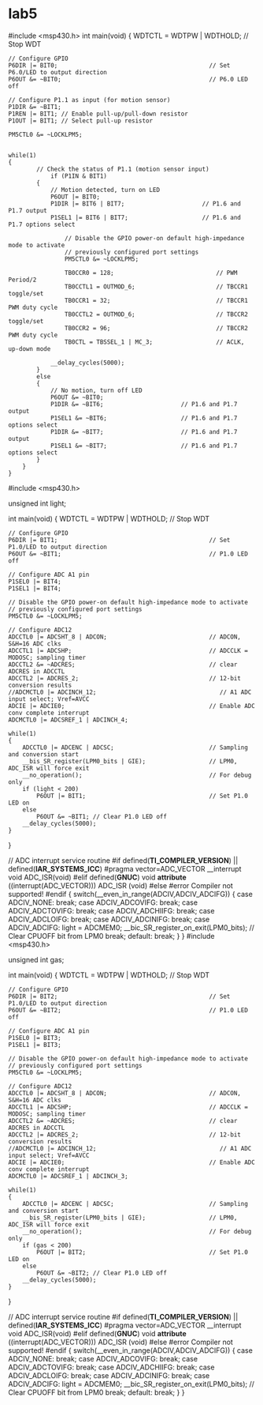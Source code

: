 # lab5

#include <msp430.h>
int main(void)
{
    WDTCTL = WDTPW | WDTHOLD;                                // Stop WDT

    // Configure GPIO
    P6DIR |= BIT0;                                           // Set P6.0/LED to output direction
    P6OUT &= ~BIT0;                                          // P6.0 LED off

    // Configure P1.1 as input (for motion sensor)
    P1DIR &= ~BIT1;
    P1REN |= BIT1; // Enable pull-up/pull-down resistor
    P1OUT |= BIT1; // Select pull-up resistor

    PM5CTL0 &= ~LOCKLPM5;


    while(1)
    {
            // Check the status of P1.1 (motion sensor input)
                if (P1IN & BIT1)
            {
                // Motion detected, turn on LED
                P6OUT |= BIT0;
                P1DIR |= BIT6 | BIT7;                      // P1.6 and P1.7 output
                P1SEL1 |= BIT6 | BIT7;                     // P1.6 and P1.7 options select

                    // Disable the GPIO power-on default high-impedance mode to activate
                    // previously configured port settings
                    PM5CTL0 &= ~LOCKLPM5;

                    TB0CCR0 = 128;                             // PWM Period/2
                    TB0CCTL1 = OUTMOD_6;                       // TBCCR1 toggle/set
                    TB0CCR1 = 32;                              // TBCCR1 PWM duty cycle
                    TB0CCTL2 = OUTMOD_6;                       // TBCCR2 toggle/set
                    TB0CCR2 = 96;                              // TBCCR2 PWM duty cycle
                    TB0CTL = TBSSEL_1 | MC_3;                  // ACLK, up-down mode

                __delay_cycles(5000);
            }
            else
            {
                // No motion, turn off LED
                P6OUT &= ~BIT0;
                P1DIR &= ~BIT6;                      // P1.6 and P1.7 output
                P1SEL1 &= ~BIT6;                     // P1.6 and P1.7 options select
                P1DIR &= ~BIT7;                      // P1.6 and P1.7 output
                P1SEL1 &= ~BIT7;                     // P1.6 and P1.7 options select
            }
        }
    }



#include <msp430.h>

unsigned int light;

int main(void)
{
    WDTCTL = WDTPW | WDTHOLD;                                // Stop WDT

    // Configure GPIO
    P6DIR |= BIT1;                                           // Set P1.0/LED to output direction
    P6OUT &= ~BIT1;                                          // P1.0 LED off

    // Configure ADC A1 pin
    P1SEL0 |= BIT4;
    P1SEL1 |= BIT4;

    // Disable the GPIO power-on default high-impedance mode to activate
    // previously configured port settings
    PM5CTL0 &= ~LOCKLPM5;

    // Configure ADC12
    ADCCTL0 |= ADCSHT_8 | ADCON;                             // ADCON, S&H=16 ADC clks
    ADCCTL1 |= ADCSHP;                                       // ADCCLK = MODOSC; sampling timer
    ADCCTL2 &= ~ADCRES;                                      // clear ADCRES in ADCCTL
    ADCCTL2 |= ADCRES_2;                                     // 12-bit conversion results
    //ADCMCTL0 |= ADCINCH_12;                                   // A1 ADC input select; Vref=AVCC
    ADCIE |= ADCIE0;                                         // Enable ADC conv complete interrupt
    ADCMCTL0 |= ADCSREF_1 | ADCINCH_4;

    while(1)
    {
        ADCCTL0 |= ADCENC | ADCSC;                           // Sampling and conversion start
        __bis_SR_register(LPM0_bits | GIE);                  // LPM0, ADC_ISR will force exit
        __no_operation();                                    // For debug only
        if (light < 200)
            P6OUT |= BIT1;                                   // Set P1.0 LED on
        else
            P6OUT &= ~BIT1; // Clear P1.0 LED off
        __delay_cycles(5000);
    }
}

// ADC interrupt service routine
#if defined(__TI_COMPILER_VERSION__) || defined(__IAR_SYSTEMS_ICC__)
#pragma vector=ADC_VECTOR
__interrupt void ADC_ISR(void)
#elif defined(__GNUC__)
void __attribute__ ((interrupt(ADC_VECTOR))) ADC_ISR (void)
#else
#error Compiler not supported!
#endif
{
    switch(__even_in_range(ADCIV,ADCIV_ADCIFG))
    {
        case ADCIV_NONE:
            break;
        case ADCIV_ADCOVIFG:
            break;
        case ADCIV_ADCTOVIFG:
            break;
        case ADCIV_ADCHIIFG:
            break;
        case ADCIV_ADCLOIFG:
            break;
        case ADCIV_ADCINIFG:
            break;
        case ADCIV_ADCIFG:
            light = ADCMEM0;
            __bic_SR_register_on_exit(LPM0_bits);            // Clear CPUOFF bit from LPM0
            break;
        default:
            break;
    }
}
#include <msp430.h>

unsigned int gas;

int main(void)
{
    WDTCTL = WDTPW | WDTHOLD;                                // Stop WDT

    // Configure GPIO
    P6DIR |= BIT2;                                           // Set P1.0/LED to output direction
    P6OUT &= ~BIT2;                                          // P1.0 LED off

    // Configure ADC A1 pin
    P1SEL0 |= BIT3;
    P1SEL1 |= BIT3;

    // Disable the GPIO power-on default high-impedance mode to activate
    // previously configured port settings
    PM5CTL0 &= ~LOCKLPM5;

    // Configure ADC12
    ADCCTL0 |= ADCSHT_8 | ADCON;                             // ADCON, S&H=16 ADC clks
    ADCCTL1 |= ADCSHP;                                       // ADCCLK = MODOSC; sampling timer
    ADCCTL2 &= ~ADCRES;                                      // clear ADCRES in ADCCTL
    ADCCTL2 |= ADCRES_2;                                     // 12-bit conversion results
    //ADCMCTL0 |= ADCINCH_12;                                   // A1 ADC input select; Vref=AVCC
    ADCIE |= ADCIE0;                                         // Enable ADC conv complete interrupt
    ADCMCTL0 |= ADCSREF_1 | ADCINCH_3;

    while(1)
    {
        ADCCTL0 |= ADCENC | ADCSC;                           // Sampling and conversion start
        __bis_SR_register(LPM0_bits | GIE);                  // LPM0, ADC_ISR will force exit
        __no_operation();                                    // For debug only
        if (gas < 200)
            P6OUT |= BIT2;                                   // Set P1.0 LED on
        else
            P6OUT &= ~BIT2; // Clear P1.0 LED off
        __delay_cycles(5000);
    }
}

// ADC interrupt service routine
#if defined(__TI_COMPILER_VERSION__) || defined(__IAR_SYSTEMS_ICC__)
#pragma vector=ADC_VECTOR
__interrupt void ADC_ISR(void)
#elif defined(__GNUC__)
void __attribute__ ((interrupt(ADC_VECTOR))) ADC_ISR (void)
#else
#error Compiler not supported!
#endif
{
    switch(__even_in_range(ADCIV,ADCIV_ADCIFG))
    {
        case ADCIV_NONE:
            break;
        case ADCIV_ADCOVIFG:
            break;
        case ADCIV_ADCTOVIFG:
            break;
        case ADCIV_ADCHIIFG:
            break;
        case ADCIV_ADCLOIFG:
            break;
        case ADCIV_ADCINIFG:
            break;
        case ADCIV_ADCIFG:
            light = ADCMEM0;
            __bic_SR_register_on_exit(LPM0_bits);            // Clear CPUOFF bit from LPM0
            break;
        default:
            break;
    }
}

